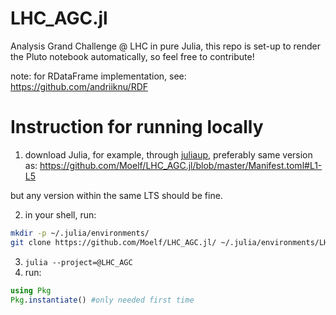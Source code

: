 # LHC_AGC.jl

Analysis Grand Challenge @ LHC in pure Julia, this repo is set-up to render the Pluto notebook automatically, so feel free to contribute!

note: for RDataFrame implementation, see: https://github.com/andriiknu/RDF

# Instruction for running locally
1. download Julia, for example, through [juliaup](https://github.com/JuliaLang/juliaup), preferably same version as:
https://github.com/Moelf/LHC_AGC.jl/blob/master/Manifest.toml#L1-L5

but any version within the same LTS should be fine.

2. in your shell, run:
```bash
mkdir -p ~/.julia/environments/
git clone https://github.com/Moelf/LHC_AGC.jl/ ~/.julia/environments/LHC_AGC
```
3. `julia --project=@LHC_AGC`
4. run:
```julia
using Pkg
Pkg.instantiate() #only needed first time
```
